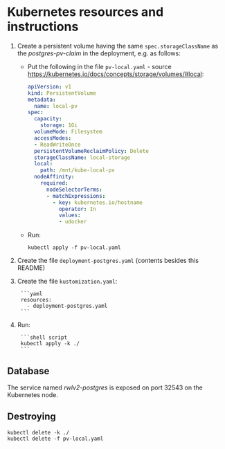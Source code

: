 Kubernetes resources and instructions
=====================================

1. Create a persistent volume having the same `spec.storageClassName` as the _postgres-pv-claim_ in the deployment, e.g. as follows:

    - Put the following in the file `pv-local.yaml` - source https://kubernetes.io/docs/concepts/storage/volumes/#local:

        ```yaml
        apiVersion: v1
        kind: PersistentVolume
        metadata:
          name: local-pv
        spec:
          capacity:
            storage: 1Gi
          volumeMode: Filesystem
          accessModes:
          - ReadWriteOnce
          persistentVolumeReclaimPolicy: Delete
          storageClassName: local-storage
          local:
            path: /mnt/kube-local-pv
          nodeAffinity:
            required:
              nodeSelectorTerms:
              - matchExpressions:
                - key: kubernetes.io/hostname
                  operator: In
                  values:
                  - udocker
        ```

    - Run:

        ```shell script
        kubectl apply -f pv-local.yaml
        ```

2. Create the file `deployment-postgres.yaml` (contents besides this README)

3. Create the file `kustomization.yaml`:

        ```yaml
        resources:
          - deployment-postgres.yaml
        ```

4. Run:

        ```shell script
        kubectl apply -k ./
        ```

Database
--------

The service named _rwlv2-postgres_ is exposed on port 32543 on the Kubernetes node.


Destroying
----------

```shell script
kubectl delete -k ./
kubectl delete -f pv-local.yaml
```

